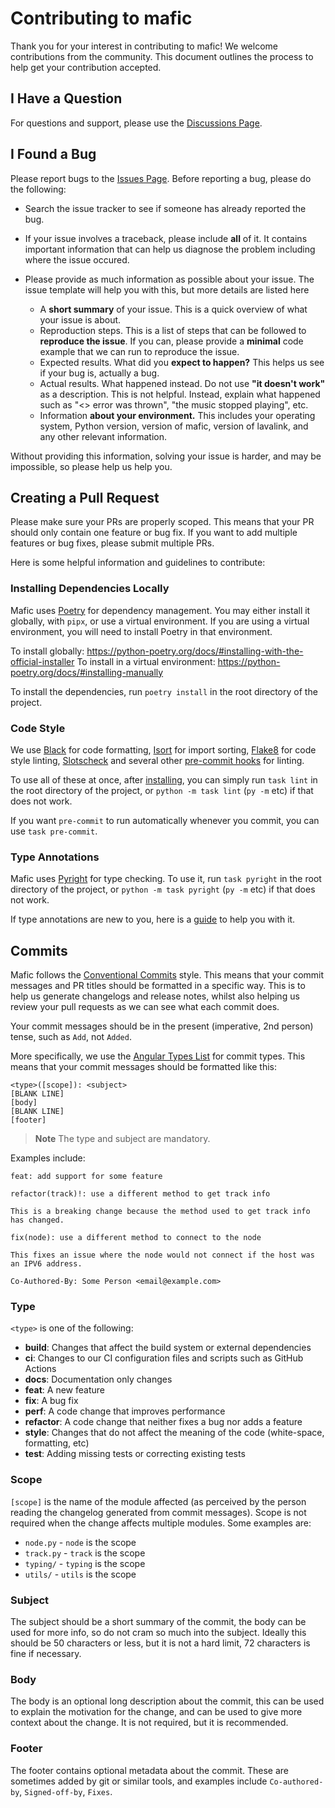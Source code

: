 # Contributing to mafic

Thank you for your interest in contributing to mafic! We welcome contributions from the community. This document outlines the process to help get your contribution accepted.

## I Have a Question

For questions and support, please use the [Discussions Page](https://github.com/ooliver1/mafic/discussions).

## I Found a Bug

Please report bugs to the [Issues Page](https://github.com/nextcord/nextcord/issues/new/choose). Before reporting a bug, please do the following:

- Search the issue tracker to see if someone has already reported the bug.
- If your issue involves a traceback, please include **all** of it. It contains important information that can help us diagnose the problem including where the issue occured.

- Please provide as much information as possible about your issue. The issue template will help you with this, but more details are listed here
  - A **short summary** of your issue. This is a quick overview of what your issue is about.
  - Reproduction steps. This is a list of steps that can be followed to **reproduce the issue**. If you can, please provide a **minimal** code example that we can run to reproduce the issue.
  - Expected results. What did you **expect to happen?** This helps us see if your bug is, actually a bug.
  - Actual results. What happened instead. Do not use **"it doesn't work"** as a description. This is not helpful. Instead, explain what happened such as "<> error was thrown", "the music stopped playing", etc.
  - Information **about your environment.** This includes your operating system, Python version, version of mafic, version of lavalink, and any other relevant information.

Without providing this information, solving your issue is harder, and may be impossible, so please help us help you.

## Creating a Pull Request

Please make sure your PRs are properly scoped. This means that your PR should only contain one feature or bug fix. If you want to add multiple features or bug fixes, please submit multiple PRs.

Here is some helpful information and guidelines to contribute:

### Installing Dependencies Locally

Mafic uses [Poetry](https://python-poetry.org/) for dependency management. You may either install it globally, with `pipx`, or use a virtual environment. If you are using a virtual environment, you will need to install Poetry in that environment.

To install globally: <https://python-poetry.org/docs/#installing-with-the-official-installer>
To install in a virtual environment: <https://python-poetry.org/docs/#installing-manually>

To install the dependencies, run `poetry install` in the root directory of the project.

### Code Style

We use [Black](https://github.com/psf/black) for code formatting, [Isort](https://github.com/pycqa/isort) for import sorting, [Flake8](https://github.com/PyCQA/flake8) for code style linting, [Slotscheck](https://github.com/ariebovenberg/slotscheck) and several other [pre-commit hooks](https://github.com/pre-commit/pre-commit-hooks) for linting.

To use all of these at once, after [installing](#installing-dependencies-locally), you can simply run `task lint` in the root directory of the project, or `python -m task lint` (`py -m` etc) if that does not work.

If you want `pre-commit` to run automatically whenever you commit, you can use `task pre-commit`.

### Type Annotations

Mafic uses [Pyright](https://github.com/microsoft/pyright) for type checking. To use it, run `task pyright` in the root directory of the project, or `python -m task pyright` (`py -m` etc) if that does not work.

If type annotations are new to you, here is a [guide](https://decorator-factory.github.io/typing-tips/) to help you with it.

## Commits

Mafic follows the [Conventional Commits](https://www.conventionalcommits.org/en/v1.0.0/) style. This means that your commit messages and PR titles should be formatted in a specific way. This is to help us generate changelogs and release notes, whilst also helping us review your pull requests as we can see what each commit does.

Your commit messages should be in the present (imperative, 2nd person) tense, such as `Add`, not `Added`.

More specifically, we use the [Angular Types List](https://github.com/angular/angular/blob/22b96b9/CONTRIBUTING.md#type) for commit types. This means that your commit messages should be formatted like this:

```text
<type>([scope]): <subject>
[BLANK LINE]
[body]
[BLANK LINE]
[footer]
```

> **Note**
> The type and subject are mandatory.

Examples include:

```text
feat: add support for some feature
```

```text
refactor(track)!: use a different method to get track info

This is a breaking change because the method used to get track info has changed.
```

```text
fix(node): use a different method to connect to the node

This fixes an issue where the node would not connect if the host was an IPV6 address.

Co-Authored-By: Some Person <email@example.com>
```

### Type

`<type>` is one of the following:

- **build**: Changes that affect the build system or external dependencies
- **ci**: Changes to our CI configuration files and scripts such as GitHub Actions
- **docs**: Documentation only changes
- **feat**: A new feature
- **fix**: A bug fix
- **perf**: A code change that improves performance
- **refactor**: A code change that neither fixes a bug nor adds a feature
- **style**: Changes that do not affect the meaning of the code (white-space, formatting, etc)
- **test**: Adding missing tests or correcting existing tests

### Scope

`[scope]` is the name of the module affected (as perceived by the person reading the changelog generated from commit messages). Scope is not required when the change affects multiple modules. Some examples are:

- `node.py` - `node` is the scope
- `track.py` - `track` is the scope
- `typing/` - `typing` is the scope
- `utils/` - `utils` is the scope

### Subject

The subject should be a short summary of the commit, the body can be used for more info, so do not cram so much into the subject. Ideally this should be 50 characters or less, but it is not a hard limit, 72 characters is fine if necessary.

### Body

The body is an optional long description about the commit, this can be used to explain the motivation for the change, and can be used to give more context about the change. It is not required, but it is recommended.

### Footer

The footer contains optional metadata about the commit. These are sometimes added by git or similar tools, and examples include `Co-authored-by`, `Signed-off-by`, `Fixes`.
